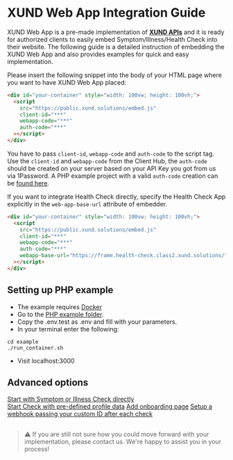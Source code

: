 # XUND Web App Integration Guide

XUND Web App is a pre-made implementation of **[XUND APIs](https://xund-api-documentation.scrollhelp.site/xund-api-documentation/latest/general-information)** and it is ready for authorized clients to easily embed Symptom/Illness/Health Check into their website. The following guide is a detailed instruction of embedding the XUND Web App and also provides examples for quick and easy implementation.



Please insert the following snippet into the body of your HTML page where you want to have XUND Web App placed:
```html
<div id="your-container" style="width: 100vw; height: 100vh;">
  <script 
    src="https://public.xund.solutions/embed.js" 
    client-id="***" 
    webapp-code="***"
    auth-code="***" 
  ></script>
</div>
```

You have to pass `client-id`, `webapp-code` and `auth-code` to the script tag. Use the `client-id` and `webapp-code` from the Client Hub, the `auth-code` should be created on your server based on your API Key you got from us via 1Password. A PHP example project with a valid `auth-code` creation can be [found here](example/src/index.php).

If you want to integrate Health Check directly, specify the Health Check App explicitly in the ```web-app-base-url``` attribute of embedder.
```html
<div id="your-container" style="width: 100vw; height: 100vh;">
  <script 
    src="https://public.xund.solutions/embed.js" 
    client-id="***"
    webapp-code="***" 
    auth-code="***"
    webapp-base-url="https://frame.health-check.class2.xund.solutions/"
  ></script>
</div>
```

## Setting up PHP example

* The example requires [Docker](https://docs.docker.com/get-started/get-docker/)
* Go to the [PHP example folder](example/src/index.php).
* Copy the .env.test as .env and fill with your parameters. 
* In your terminal enter the following:
```terminal
cd example
./run_container.sh
```
* Visit localhost:3000


## Advanced options

[Start with Symptom or Illness Check directly](advanced-options.md#start-with)  
[Start Check with pre-defined profile data](advanced-options.md#add-profile-data)
[Add onboarding page](advanced-options.md#add-onboarding-page)
[Setup a webhook passing your custom ID after each check](advanced-options.md#setup-a-webhook-passing-your-custom-id-after-each-check)


##

> ⚠️ If you are still not sure how you could move forward with your implementation, please contact us. We're happy to assist you in your process!